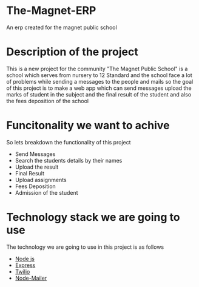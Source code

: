 # The-Magnet-ERP
An erp created for the magnet public school
<link rel="stylesheet" type="text/css" href="https://stackpath.bootstrapcdn.com/bootstrap/4.3.1/css/bootstrap.min.css">


<h1>Description of the project</h1>
<p>
	This is a new project for the community "The Magnet Public School" is a school which serves from nursery to 12 Standard and the school face a lot of problems while sending a messages to the people and mails so the goal of this project is to make a web app which can send messages upload the marks of student in the subject and the final result of the student and also the fees deposition of the school
</p>


<h1>
	Funcitonality we want to achive
</h1>
<p>
	So lets breakdown the functionality of this project
</p>
<ul>
	<li>
		Send Messages
	</li>
	<li>
		Search the students details by their names
	</li>
	<li>
		Upload the result
	</li>
	<li>
		Final Result
	</li>
	<li>
		Upload assignments
	</li>
	<li>
		Fees Deposition
	</li>
	<li>
		Admission of the student
	</li>
</ul>



<h1>
	Technology stack we are going to use
</h1>
<p>
	The technology we are going to use in this project is as follows
</p>
<ul>
	<li>
		<a href="https://nodejs.org/en/" target="_blank" class="btn btn-success"><span class="text-white">Node js</span></a>
	</li>
	<li>
		<a href="https://expressjs.com/" target="_blank" class="btn btn-success"><span class="text-white">Express</span></a>
	</li>
	<li>
		<a href="https://twilio.com/" target="_blank" class="btn btn-success"><span class="text-white">Twilio</span></a>
	</li>
	<li>
		<div class="btn btn-success">
		<a href="https://www.nodemailer.com/" target="_blank" ><span class="text-white">Node-Mailer</span></a>
		</div>
	</li>



</ul>
